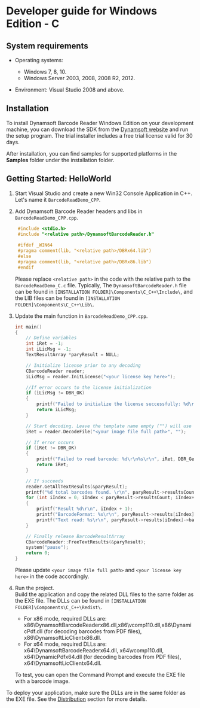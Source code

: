 # Developer guide for Windows Edition - C

## System requirements

- Operating systems:
   - Windows 7, 8, 10.
   - Windows Server 2003, 2008, 2008 R2, 2012.
  
- Environment: Visual Studio 2008 and above.  
   
## Installation
To install Dynamsoft Barcode Reader Windows Edition on your development machine, you can download the SDK from the [Dynamsoft website](https://www.dynamsoft.com/Downloads/Dynamic-Barcode-Reader-Download.aspx) and run the setup program. The trial installer includes a free trial license valid for 30 days.   
   
After installation, you can find samples for supported platforms in the **Samples** folder under the installation folder.  

## Getting Started: HelloWorld
1. Start Visual Studio and create a new Win32 Console Application in C++. Let's name it `BarcodeReadDemo_CPP`.  
2. Add Dynamsoft Barcode Reader headers and libs in `BarcodeReadDemo_CPP.cpp`.   
   ```cpp
    #include <stdio.h>
    #include "<relative path>/DynamsoftBarcodeReader.h"
    
    #ifdef _WIN64
    #pragma comment(lib, "<relative path>/DBRx64.lib")
    #else
    #pragma comment(lib, "<relative path>/DBRx86.lib")
    #endif
   ```
   
   Please replace `<relative path>` in the code with the relative path to the `BarcodeReadDemo_C.c` file. Typically, The `DynamsoftBarcodeReader.h` file can be found in `[INSTALLATION FOLDER]\Components\C_C++\Include\`, and the LIB files can be found in `[INSTALLATION FOLDER]\Components\C_C++\Lib\`.   
 
3. Update the main function in `BarcodeReadDemo_CPP.cpp`.   
   ```cpp
   int main()
   {
       // Define variables
       int iRet = -1;
       int iLicMsg = -1;
       TextResultArray *paryResult = NULL;

       // Initialize license prior to any decoding
       CBarcodeReader reader;
       iLicMsg = reader.InitLicense("<your license key here>");

       //If error occurs to the license initialization
       if (iLicMsg != DBR_OK) 
       {
           printf("Failed to initialize the license successfully: %d\r\n%s\r\n", iLicMsg, DBR_GetErrorString(iLicMsg));
           return iLicMsg;
       }

       // Start decoding. Leave the template name empty ("") will use the settings from PublicRuntimeSettings.
       iRet = reader.DecodeFile("<your image file full path>", "");

       // If error occurs
       if (iRet != DBR_OK)
       {
           printf("Failed to read barcode: %d\r\n%s\r\n", iRet, DBR_GetErrorString(iRet));
           return iRet;
       }

       // If succeeds
       reader.GetAllTextResults(&paryResult);
       printf("%d total barcodes found. \r\n", paryResult->resultsCount);
       for (int iIndex = 0; iIndex < paryResult->resultsCount; iIndex++)
       {
           printf("Result %d\r\n", iIndex + 1);
           printf("BarcodeFormat: %s\r\n", paryResult->results[iIndex]->barcodeFormatString);
           printf("Text read: %s\r\n", paryResult->results[iIndex]->barcodeText);
       }

       // Finally release BarcodeResultArray
       CBarcodeReader::FreeTextResults(&paryResult);
       system("pause");
       return 0;
   }
   ```
   Please update `<your image file full path>` and `<your license key here>` in the code accordingly.   
   
4. Run the project.   
   Build the application and copy the related DLL files to the same folder as the EXE file. The DLLs can be found in `[INSTALLATION FOLDER]\Components\C_C++\Redist\`.
   - For x86 mode, required DLLs are: x86\DynamsoftBarcodeReaderx86.dll,x86\vcomp110.dll,x86\DynamicPdf.dll (for decoding barcodes from PDF files), x86\DynamsoftLicClientx86.dll.   
   - For x64 mode, required DLLs are: x64\DynamsoftBarcodeReaderx64.dll, x64\vcomp110.dll, x64\DynamicPdfx64.dll (for decoding barcodes from PDF files), x64\DynamsoftLicClientx64.dll.
   
   To test, you can open the Command Prompt and execute the EXE file with a barcode image.
   
To deploy your application, make sure the DLLs are in the same folder as the EXE file. See the [Distribution](#distribution) section for more details.   



